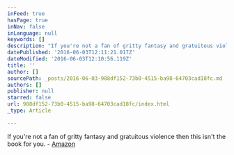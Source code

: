 ```yaml
---
inFeed: true
hasPage: true
inNav: false
inLanguage: null
keywords: []
description: "If you're not a fan of gritty fantasy and gratuitous violence then this isn't the book for you. - Amazon"
datePublished: '2016-06-03T12:11:21.017Z'
dateModified: '2016-06-03T12:10:56.119Z'
title: ''
author: []
sourcePath: _posts/2016-06-03-988df152-73b0-4515-ba98-64703cad18fc.md
authors: []
publisher: null
starred: false
url: 988df152-73b0-4515-ba98-64703cad18fc/index.html
_type: Article

---
```

If you're not a fan of gritty fantasy and gratuitous violence then this isn't the book for you. - [Amazon][0]

[0]: https://www.amazon.com/Revenge-Elf-Nysta-Book-1-ebook/dp/B0087DNHV6